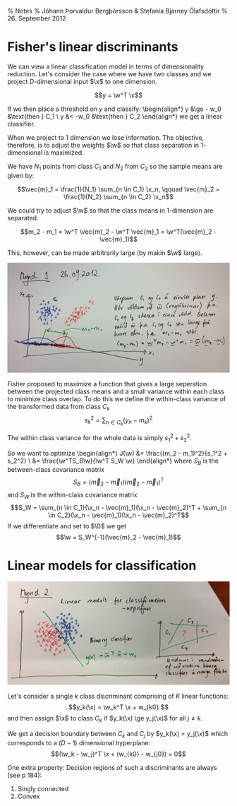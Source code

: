 % Notes
% Jóhann Þorvaldur Bergþórsson & Stefanía Bjarney Ólafsdóttir
% 26. September 2012

# Fisher's linear discriminants

We can view a linear classification model in terms of dimensionality reduction. Let's consider the case where we have two classes and we project $D$-dimensional input $\x$ to one dimension.

$$y = \w^T \x$$

If we then place a threshold on $y$ and classify:
\begin{align*}
    y &\ge - w_0 &\text{then } C_1 \\
    y &< -w_0 &\text{then } C_2
\end{align*}
we get a linear classifier.

When we project to $1$ dimension we lose information. The objective, therefore, is to adjust the weights $\w$ so that class separation in $1$-dimensional is maximized.

We have $N_1$ points from class $C_1$ and $N_2$ from $C_2$ so the sample means are given by:

$$\vec{m}_1 = \frac{1}{N_1} \sum_{n \in C_1} \x_n, \qquad \vec{m}_2 = \frac{1}{N_2} \sum_{n \in C_2} \x_n$$

We could try to adjust $\w$ so that the class means in $1$-dimension are separated.

$$m_2 - m_1 = \w^T \vec{m}_2 - \w^T \vec{m}_1 = \w^T(\vec{m}_2 - \vec{m}_1)$$

This, however, can be made arbitrarily large (by makin $\w$ large).

![](img/2012-09-26-1.jpg)

Fisher proposed to maximize a function that gives a large seperation between the projected class means and a small variance within each class to minimize class overlap. To do this we define the within-class variance of the transformed data from class $C_k$
$$s_k^2 = \sum_{n \in C_k} (y_n - m_k)^2$$

The within class variance for the whole data is simply $s_1^2 + s_2^2$.

So we want to optimize
\begin{align*}
    J(\w) &= \frac{(m_2 - m_1)^2}{s_1^2 + s_2^2} \\
     &= \frac{\w^TS_B\w}{\w^T S_W \w}
\end{align*}
where $S_B$ is the between-class covariance matrix
$$S_B = (\vec{m}_2 - \vec{m}_1)(\vec{m}_2 - \vec{m}_1)^T$$
and $S_W$ is the within-class covariance matrix
$$S_W = \sum_{n \in C_1}(\x_n - \vec{m}_1)(\x_n - \vec{m}_2)^T + \sum_{n \in C_2}(\x_n - \vec{m}_1)(\x_n - \vec{m}_2)^T$$
If we differentiate and set to $\0$ we get
$$\w = S_W^{-1}(\vec{m}_2 - \vec{m}_1)$$


# Linear models for classification

![](img/2012-09-26-2.jpg)

<!-- ![](img/2012-09-26-3.jpg) -->
Let's consider a single $k$ class discriminant comprising of $K$ linear functions:
$$y_k(\x) = \w_k^T \x + w_{k0}.$$
and then assign $\x$ to class $C_k$ if $y_k(\x) \ge y_j(\x)$ for all $j \ne k$.

We get a decision boundary between $C_k$ and $C_j$ by $y_k(\x) = y_j(\x)$ which corresponds to a $(D-1)$ dimensional hyperplane:
$$(\w_k - \w_j)^T \x + (w_{k0} - w_{j0}) = 0$$

One extra property: Decision regions of such a discriminants are always (see p 184):

1. Singly connected
2. Convex

